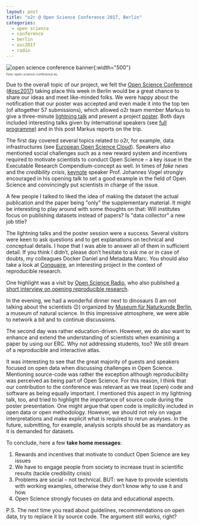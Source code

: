 ```yaml
---
layout: post
title: "o2r @ Open Science Conference 2017, Berlin"
categories:
  - open science
  - conference
  - berlin
  - osc2017
  - radio
---
```


![open science conference banner](https://www.open-science-conference.eu/wp-content/themes/science20/images/banner_2017.png){:width="500"}
<div style="font-size: 0.6em; color: rgba(67,69,83,1); margin: -1em 0 1em 0; padding: 0;">Foto: open-science-conference.eu</div>

Due to the overall topic of our project, we felt the [Open Science Conference](https://www.open-science-conference.eu/) ([#osc2017](http://twitter.com/search?q=%23osc2017)) taking place this week in Berlin would be a great chance to share our ideas and meet like-minded folks. We were happy about the notification that our poster was accepted and even made it into the top ten (of altogether 57 submissions), which allowed o2r team member Markus to give a three-minute [lightning talk](https://www.open-science-conference.eu/wp-content/uploads/2016/02/04_Talk.pdf) and present a project [poster](https://www.open-science-conference.eu/wp-content/uploads/2017/03/04_Poster.pdf). Both days included interesting talks given by international speakers (see [full programme](https://www.open-science-conference.eu/programme/)) and in this post Markus reports on the trip.
<!--more-->
The first day covered several topics related to o2r, for example, data infrastructures (see [European Open Science Cloud](https://ec.europa.eu/research/openscience/index.cfm?pg=open-science-cloud)). Speakers also mentioned social challenges such as a new reward system and incentives required to motivate scientists to conduct Open Science – a key issue in the Executable Research Compendium-concept as well. In times of _fake news_ and the _credibility crisis_, [keynote](https://www.open-science-conference.eu/) speaker Prof. Johannes Vogel strongly encouraged in his opening talk to set a good example in the field of Open Science and convincingly put scientists in charge of the issue.

A few people I talked to liked the idea of making the dataset the actual publication and the paper being "only" the supplementary material. It might be interesting to play around with some thoughts on that: Will institutes focus on publishing datasets instead of papers? Is "data collector" a new job title?

The lightning talks and the poster session were a success. Several visitors were keen to ask questions and to get explanations on technical and conceptual details. I hope that I was able to answer all of them in sufficient detail. If you think I didn’t, please don’t hesitate to ask me or in case of doubts, my colleagues Docker Daniel and Metadata Marc. You should also take a look at [Conquaire](http://conquaire.uni-bielefeld.de/), an interesting project in the context of reproducible research.

One highlight was a visit by [Open Science Radio](http://www.openscienceradio.de/), who also published [a short interview on opening reproducible research](http://www.openscienceradio.de/2017/03/22/osr079-opening-reproducible-research-poster-session-osc2017-en/). 

In the evening, we had a wonderful dinner next to dinosaurs (I am not talking about the scientists 😉) organized by [Museum für Naturkunde Berlin](https://www.naturkundemuseum.berlin/), a museum of natural science. In this impressive atmosphere, we were able to network a bit and to continue discussions.

The second day was rather education-driven. However, we do also want to enhance and extend the understanding of scientists when examining a paper by using our ERC. Why not addressing students, too? We still dream of a reproducible and interactive atlas.

It was interesting to see that the great majority of guests and speakers focused on open data when discussing challenges in Open Science. Mentioning source-code was rather the exception although reproducibility was perceived as being part of Open Science. For this reason, I think that our contribution to the conference was relevant as we treat (open) code and software as being equally important. I mentioned this aspect in my lightning talk, too, and tried to highlight the importance of source code during the poster presentation. One might argue that open code is implicitly included in open data or open methodology. However, we should not rely on vague interpretations and make explicit what is required to rerun analyses. In the future, submitting, for example, analysis scripts should be as mandatory as it is demanded for datasets.   

To conclude, here a few **take home messages**:

1. Rewards and incentives that motivate to conduct Open Science are key issues
1. We have to engage people from society to increase trust in scientific results (tackle credibility crisis)
1. Problems are social – not technical. BUT: we have to provide scientists with working examples, otherwise they don’t know why to use it and how.
1. Open Science strongly focuses on data and educational aspects.

P.S. The next time you read about guidelines, recommendations on open data, try to replace it by source code. The argument still works, right?

